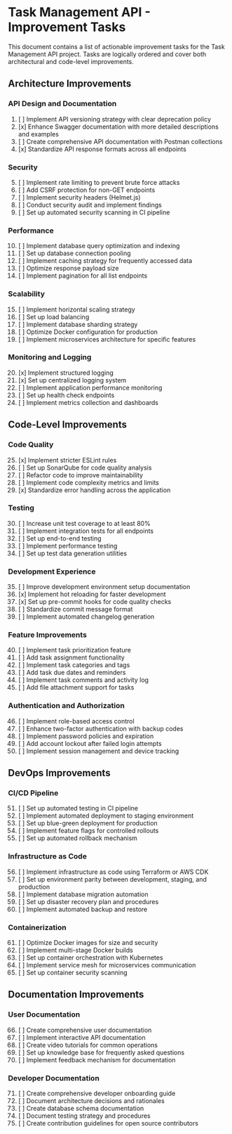 # Task Management API - Improvement Tasks

This document contains a list of actionable improvement tasks for the Task Management API project. Tasks are logically
ordered and cover both architectural and code-level improvements.

## Architecture Improvements

### API Design and Documentation

1. [ ] Implement API versioning strategy with clear deprecation policy
2. [x] Enhance Swagger documentation with more detailed descriptions and examples
3. [ ] Create comprehensive API documentation with Postman collections
4. [x] Standardize API response formats across all endpoints

### Security

5. [ ] Implement rate limiting to prevent brute force attacks
6. [ ] Add CSRF protection for non-GET endpoints
7. [ ] Implement security headers (Helmet.js)
8. [ ] Conduct security audit and implement findings
9. [ ] Set up automated security scanning in CI pipeline

### Performance

10. [ ] Implement database query optimization and indexing
11. [ ] Set up database connection pooling
12. [ ] Implement caching strategy for frequently accessed data
13. [ ] Optimize response payload size
14. [ ] Implement pagination for all list endpoints

### Scalability

15. [ ] Implement horizontal scaling strategy
16. [ ] Set up load balancing
17. [ ] Implement database sharding strategy
18. [ ] Optimize Docker configuration for production
19. [ ] Implement microservices architecture for specific features

### Monitoring and Logging

20. [x] Implement structured logging
21. [x] Set up centralized logging system
22. [ ] Implement application performance monitoring
23. [ ] Set up health check endpoints
24. [ ] Implement metrics collection and dashboards

## Code-Level Improvements

### Code Quality

25. [x] Implement stricter ESLint rules
26. [ ] Set up SonarQube for code quality analysis
27. [ ] Refactor code to improve maintainability
28. [ ] Implement code complexity metrics and limits
29. [x] Standardize error handling across the application

### Testing

30. [ ] Increase unit test coverage to at least 80%
31. [ ] Implement integration tests for all endpoints
32. [ ] Set up end-to-end testing
33. [ ] Implement performance testing
34. [ ] Set up test data generation utilities

### Development Experience

35. [ ] Improve development environment setup documentation
36. [x] Implement hot reloading for faster development
37. [x] Set up pre-commit hooks for code quality checks
38. [ ] Standardize commit message format
39. [ ] Implement automated changelog generation

### Feature Improvements

40. [ ] Implement task prioritization feature
41. [ ] Add task assignment functionality
42. [ ] Implement task categories and tags
43. [ ] Add task due dates and reminders
44. [ ] Implement task comments and activity log
45. [ ] Add file attachment support for tasks

### Authentication and Authorization

46. [ ] Implement role-based access control
47. [ ] Enhance two-factor authentication with backup codes
48. [ ] Implement password policies and expiration
49. [ ] Add account lockout after failed login attempts
50. [ ] Implement session management and device tracking

## DevOps Improvements

### CI/CD Pipeline

51. [ ] Set up automated testing in CI pipeline
52. [ ] Implement automated deployment to staging environment
53. [ ] Set up blue-green deployment for production
54. [ ] Implement feature flags for controlled rollouts
55. [ ] Set up automated rollback mechanism

### Infrastructure as Code

56. [ ] Implement infrastructure as code using Terraform or AWS CDK
57. [ ] Set up environment parity between development, staging, and production
58. [ ] Implement database migration automation
59. [ ] Set up disaster recovery plan and procedures
60. [ ] Implement automated backup and restore

### Containerization

61. [ ] Optimize Docker images for size and security
62. [ ] Implement multi-stage Docker builds
63. [ ] Set up container orchestration with Kubernetes
64. [ ] Implement service mesh for microservices communication
65. [ ] Set up container security scanning

## Documentation Improvements

### User Documentation

66. [ ] Create comprehensive user documentation
67. [ ] Implement interactive API documentation
68. [ ] Create video tutorials for common operations
69. [ ] Set up knowledge base for frequently asked questions
70. [ ] Implement feedback mechanism for documentation

### Developer Documentation

71. [ ] Create comprehensive developer onboarding guide
72. [ ] Document architecture decisions and rationales
73. [ ] Create database schema documentation
74. [ ] Document testing strategy and procedures
75. [ ] Create contribution guidelines for open source contributors
